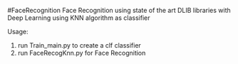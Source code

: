 #FaceRecognition
Face Recognition using state of the art DLIB libraries with Deep Learning using KNN algorithm as classifier

Usage:
1. run Train_main.py to create a clf classifier
2. run FaceRecogKnn.py for Face Recognition


